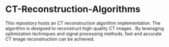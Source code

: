 # CT-Reconstruction-Algorithms
This repository hosts an CT reconstruction algorithm implementation. The algorithm is designed to reconstruct high-quality CT images . By leveraging optimization techniques and signal processing methods, fast and accurate CT image reconstruction can be achieved.
